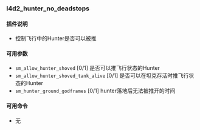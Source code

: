 ### l4d2_hunter_no_deadstops

#### 插件说明
* 控制飞行中的Hunter是否可以被推

#### 可用参数
* ```sm_allow_hunter_shoved``` [0/1] 是否可以推飞行状态的Hunter
* ```sm_allow_hunter_shoved_tank_alive``` [0/1] 是否可以在坦克存活时推飞行状态的Hunter
* ```sm_hunter_ground_godframes``` [0/1] hunter落地后无法被推开的时间

#### 可用命令
* 无